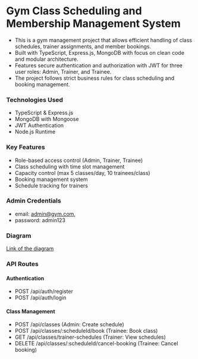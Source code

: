 # Gym Class Scheduling and Membership Management System

* This is a gym management project that allows efficient handling of class schedules, trainer assignments, and member bookings.
* Built with TypeScript, Express.js, MongoDB with focus on clean code and modular architecture.
* Features secure authentication and authorization with JWT for three user roles: Admin, Trainer, and Trainee.
* The project follows strict business rules for class scheduling and booking management.

### Technologies Used

* TypeScript & Express.js
* MongoDB with Mongoose
* JWT Authentication 
* Node.js Runtime

### Key Features

* Role-based access control (Admin, Trainer, Trainee)
* Class scheduling with time slot management 
* Capacity control (max 5 classes/day, 10 trainees/class)
* Booking management system
* Schedule tracking for trainers


### Admin Credentials 
  * email: admin@gym.com,
  * password: admin123

### Diagram
  [Link of the diagram](https://drive.google.com/file/d/1DQ5mMXe5sHVG5_JIBXUenVKK5B_MYtnN/view?usp=sharing)

### API Routes

#### Authentication
* POST /api/auth/register
* POST /api/auth/login

#### Class Management
* POST /api/classes (Admin: Create schedule)
* POST /api/classes/:scheduleId/book (Trainee: Book class)
* GET /api/classes/trainer-schedules (Trainer: View schedules)
* DELETE /api/classes/:scheduleId/cancel-booking (Trainee: Cancel booking)

